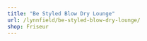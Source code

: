 ```yaml
---
title: "Be Styled Blow Dry Lounge"
url: /lynnfield/be-styled-blow-dry-lounge/
shop: Friseur
---
```

